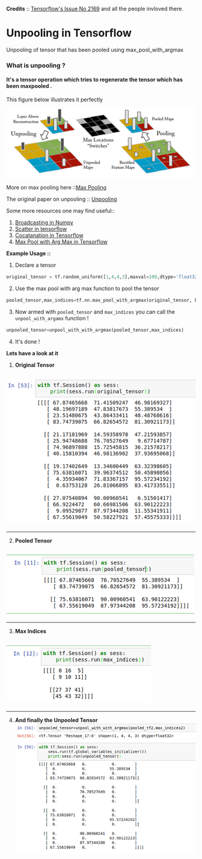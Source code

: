 
**Credits** :: [Tensorflow's Issue No 2169](https://github.com/tensorflow/tensorflow/issues/2169) and all the people invloved there.

# Unpooling in Tensorflow
Unpooling of tensor that has been pooled using max_pool_with_argmax

### What is unpooling ?

#### It's a tensor operation which tries to regenerate the tensor which has been maxpooled .

This figure below illustrates it perfectly 

![alt text](./images/unpooling.png "Unpooling")

More on max pooling here ::[Max Pooling](http://cs231n.github.io/convolutional-networks/#pool)

The original paper on unpooling :: [Unpooling](https://arxiv.org/pdf/1311.2901v3.pdf)


Some more resources one may find useful::

1. [Broadcasting in Numpy](http://eli.thegreenplace.net/2015/broadcasting-arrays-in-numpy/)
2. [Scatter in tensorflow](https://www.tensorflow.org/api_docs/python/tf/scatter_nd_update)
3. [Cocatanation in Tensorflow](https://www.tensorflow.org/api_docs/python/tf/concat)
3. [Max Pool with Arg Max in Tensorflow](https://www.tensorflow.org/api_docs/python/tf/nn/max_pool_with_argmax)



**Example Usage ::**

1. Declare a tensor 
```python
original_tensor = tf.random_uniform([1,4,4,3],maxval=100,dtype='float32',seed=2)
```
2. Use the max pool with arg max function to pool the tensor
```python
pooled_tensor,max_indices=tf.nn.max_pool_with_argmax(original_tensor, ksize=[1,2,2,1], strides=[1,2,2,1], padding='SAME')
```
3. Now armed with ```pooled_tensor``` and ```max_indices```  you can call the ```unpool_with_argamx``` function !
```python
unpooled_tensor=unpool_with_with_argmax(pooled_tensor,max_indices)
```
4. It's done !

**Lets have a look at it**

1. **Original Tensor**

![alt text](./images/original_tesnsor.png "Original Tensor")
---
---
2. **Pooled Tensor**

![alt text](./images/pooled_tensor.png "Pooled Tensor")
---
---
3. **Max Indices**

![alt text](./images/max_indices.png "Max Indices")
---
---
4. **And finally the **Unpooled Tensor****
![alt text](./images/unpooled_tensor.png "Unpooled Tensor")
